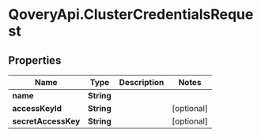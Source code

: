 # QoveryApi.ClusterCredentialsRequest

## Properties

Name | Type | Description | Notes
------------ | ------------- | ------------- | -------------
**name** | **String** |  | 
**accessKeyId** | **String** |  | [optional] 
**secretAccessKey** | **String** |  | [optional] 


